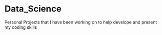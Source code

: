 # Data_Science
Personal Projects that I have been working on to help develope and present my coding skills
